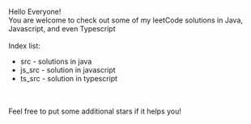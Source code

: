 Hello Everyone! 
<br />
You are welcome to check out some of my leetCode solutions in Java, Javascript, and even Typescript
<br />
<br />
Index list:
- src - solutions in java
- js_src - solution in javascript
- ts_src - solution in typescript
<br />
<br />
Feel free to put some additional stars if it helps you!

